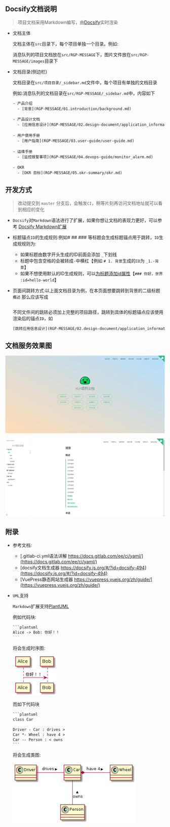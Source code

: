 
## Docsify文档说明

> 项目文档采用Markdown编写，由[Docsify](https://docsify.js.org/#/zh-cn/)实时渲染

- 文档主体

  文档主体在`src`目录下，每个项目单独一个目录。例如:

  消息队列的项目文档放在`src/RGP-MESSAGE`下，图片文件放在`src/RGP-MESSAGE/images`目录下

- 文档目录(侧边栏)

  文档目录在`src/项目目录/_sidebar.md`文件中，每个项目有单独的文档目录

  例如:消息队列的文档目录在`src/RGP-MESSAGE/_sidebar.md`中，内容如下

  ```reStructuredText
  - 产品介绍
    - [背景](RGP-MESSAGE/01.introduction/background.md)
  
  - 产品设计文档
    - [应用信息设计](RGP-MESSAGE/02.design-document/application_information_design.md)
  
  - 用户使用手册
    - [用户指南](RGP-MESSAGE/03.user-guide/user-guide.md)
  
  - 运维手册
    - [监控报警事项](RGP-MESSAGE/04.devops-guide/monitor_alarm.md)
  
  - OKR
    - [OKR 目标](RGP-MESSAGE/05.okr-summary/okr.md)
  ```

## 开发方式

> 改动提交到 `master` 分支后，会触发`CI`，稍等片刻再访问文档地址就可以看到相应的变化

- `Docsify`对`Markdown`语法进行了扩展，如果你想让文档的表现力更好，可以参考 [Docsify Markdown扩展](https://docsify.js.org/#/zh-cn/helpers)

- 标题锚点`ID`的生成规则:例如# ## ### 等标题会生成标题锚点用于跳转，`ID`生成规规则为:

  - 如果标题由数字开头生成的ID前面会添加 `_`下划线
  - 标题中包含空格的会被转成`-`中横杠【例如 `# 1. 背景`生成的`ID`为 `_1.-背景`】
  - 如果不想使用默认的ID生成规则，可以[为标题添加id属性](https://docsify.js.org/#/zh-cn/helpers?id=设置标题的-id-属性)【`### 你好，世界 :id=hello-world`】

- 页面间跳转方式:以上面文档目录为例，在本页面想要跳转到背景的二级标题 `概述` 那么应该写成

  ```text
  ```

  不同文件间的跳转必须加上完整的项目路径，跳转到具体的标题锚点应该使用渲染后的锚点`ID`，如

  ```reStructuredText
  [跳转应用信息设计](RGP-MESSAGE/02.design-document/application_information_design.md)
  ```

## 文档服务效果图

![文档服务效果图1](https://raw.githubusercontent.com/RobertoHuang/RGP-LEARNING/master/Others/images/%E6%96%87%E6%A1%A3%E6%9C%8D%E5%8A%A1%E6%95%88%E6%9E%9C%E5%9B%BE1.png)

![文档服务效果图2](https://raw.githubusercontent.com/RobertoHuang/RGP-LEARNING/master/Others/images/%E6%96%87%E6%A1%A3%E6%9C%8D%E5%8A%A1%E6%95%88%E6%9E%9C%E5%9B%BE2.png)

## 附录

- 参考文档:
  - [.gitlab-ci.yml语法详解 https://docs.gitlab.com/ee/ci/yaml/](https://docs.gitlab.com/ee/ci/yaml/)
  - [docsify文档生成器 https://docsify.js.org/#/?id=docsify-494](https://docsify.js.org/#/?id=docsify-494)
  - [VuePress静态网站生成器 https://vuepress.vuejs.org/zh/guide/](https://vuepress.vuejs.org/zh/guide/)

- `UML`支持

  `Markdown`扩展支持[PlantUML](http://plantuml.com/zh/index)

  例如代码块:

  ```reStructuredText
  ​```plantuml
  Alice -> Bob: 你好！！
  ​```
  ```

  将会生成时序图:

  ![markdown-plantuml01.png](https://raw.githubusercontent.com/RobertoHuang/RGP-LEARNING/master/Others/images/markdown-plantuml01.png)

  而如下代码块

  ```text
  ​```plantuml
  class Car
    
  Driver - Car : drives >
  Car *- Wheel : have 4 >
  Car -- Person : < owns
  ​```
  ```

  将会生成类图:

  ![markdown-plantuml02.png](https://raw.githubusercontent.com/RobertoHuang/RGP-LEARNING/master/Others/images/markdown-plantuml02.png)